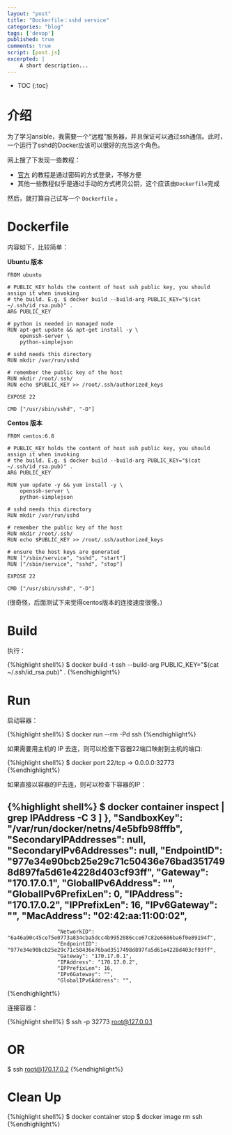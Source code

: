 ```yaml
---
layout: "post"
title: "Dockerfile：sshd service"
categories: "blog"
tags: ['devop']
published: true
comments: true
script: [post.js]
excerpted: |
    A short description...
---
```


* TOC
{:toc}

# 介绍

为了学习ansible，我需要一个“远程”服务器，并且保证可以通过ssh通信。此时，一个运行了sshd的Docker应该可以很好的充当这个角色。

网上搜了下发现一些教程：

* [官方](https://docs.docker.com/engine/examples/running_ssh_service/) 的教程是通过密码的方式登录，不够方便
* 其他一些教程似乎是通过手动的方式拷贝公钥，这个应该由`Dockerfile`完成

然后，就打算自己试写一个 `Dockerfile` 。

# Dockerfile 

内容如下，比较简单：

**Ubuntu 版本**

    FROM ubuntu

    # PUBLIC_KEY holds the content of host ssh public key, you should assign it when invoking
    # the build. E.g. $ docker build --build-arg PUBLIC_KEY="$(cat ~/.ssh/id_rsa.pub)" .
    ARG PUBLIC_KEY

    # python is needed in managed node
    RUN apt-get update && apt-get install -y \
        openssh-server \
        python-simplejson

    # sshd needs this directory
    RUN mkdir /var/run/sshd

    # remember the public key of the host
    RUN mkdir /root/.ssh/
    RUN echo $PUBLIC_KEY >> /root/.ssh/authorized_keys

    EXPOSE 22

    CMD ["/usr/sbin/sshd", "-D"]

**Centos 版本**

    FROM centos:6.8

    # PUBLIC_KEY holds the content of host ssh public key, you should assign it when invoking
    # the build. E.g. $ docker build --build-arg PUBLIC_KEY="$(cat ~/.ssh/id_rsa.pub)" .
    ARG PUBLIC_KEY

    RUN yum update -y && yum install -y \
        openssh-server \
        python-simplejson

    # sshd needs this directory
    RUN mkdir /var/run/sshd

    # remember the public key of the host
    RUN mkdir /root/.ssh/
    RUN echo $PUBLIC_KEY >> /root/.ssh/authorized_keys

    # ensure the host keys are generated
    RUN ["/sbin/service", "sshd", "start"]
    RUN ["/sbin/service", "sshd", "stop"]

    EXPOSE 22

    CMD ["/usr/sbin/sshd", "-D"]

(很奇怪，后面测试下来觉得centos版本的连接速度很慢。)

# Build

执行：

{%highlight shell%}
$ docker build -t ssh --build-arg PUBLIC_KEY="$(cat ~/.ssh/id_rsa.pub)" .
{%endhighlight%}

# Run

启动容器：

{%highlight shell%}
$ docker run --rm  -Pd ssh
{%endhighlight%}

如果需要用主机的 IP 去连，则可以检查下容器22端口映射到主机的端口:

{%highlight shell%}
$ docker port <container>
22/tcp -> 0.0.0.0:32773
{%endhighlight%}

如果直接以容器的IP去连，则可以检查下容器的IP：

{%highlight shell%}
$ docker container inspect <container> | grep IPAddress -C 3
                ]
            },
            "SandboxKey": "/var/run/docker/netns/4e5bfb98fffb",
            "SecondaryIPAddresses": null,
            "SecondaryIPv6Addresses": null,
            "EndpointID": "977e34e90bcb25e29c71c50436e76bad3517498d897fa5d61e4228d403cf93ff",
            "Gateway": "170.17.0.1",
            "GlobalIPv6Address": "",
            "GlobalIPv6PrefixLen": 0,
            "IPAddress": "170.17.0.2",
            "IPPrefixLen": 16,
            "IPv6Gateway": "",
            "MacAddress": "02:42:aa:11:00:02",
--
                    "NetworkID": "6a46a90c45ce75e0773a834cba5dcc4b9952086cce67c82e6686ba6f0e89194f",
                    "EndpointID": "977e34e90bcb25e29c71c50436e76bad3517498d897fa5d61e4228d403cf93ff",
                    "Gateway": "170.17.0.1",
                    "IPAddress": "170.17.0.2",
                    "IPPrefixLen": 16,
                    "IPv6Gateway": "",
                    "GlobalIPv6Address": "",
{%endhighlight%}

连接容器：

{%highlight shell%}
$ ssh -p 32773 root@127.0.0.1
# OR
$ ssh root@170.17.0.2
{%endhighlight%}

# Clean Up

{%highlight shell%}
$ docker container stop <container>
$ docker image rm ssh
{%endhighlight%}


